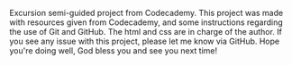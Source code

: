 Excursion semi-guided project from Codecademy.
This project was made with resources given from Codecademy, and some instructions regarding the use of Git and GitHub. 
The html and css are in charge of the author. 
If you see any issue with this project, please let me know via GitHub. 
Hope you're doing well, God bless you and see you next time!
